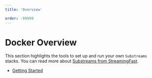 ```yaml
---
title: 'Overview'

order: -99999
---
```


# Docker Overview

This section highlights the tools to set up and run your own `Substreams` stacks. You can read more about [Substreams from StreamingFast](https://substreams.streamingfast.io/).

- [Getting Started](./getting-started.md)